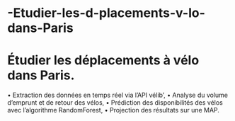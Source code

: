 # -Etudier-les-d-placements-v-lo-dans-Paris


# Étudier les déplacements à vélo dans Paris.

• Extraction des données en temps réel via l’API vélib’,
• Analyse du volume d’emprunt et de retour des vélos,
• Prédiction des disponibilités des vélos avec l’algorithme RandomForest,
• Projection des résultats sur une MAP.
